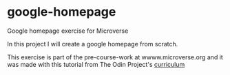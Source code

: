 # google-homepage
Google homepage exercise for Microverse

In this project I will create a google homepage from scratch.

This exercise is part of the pre-course-work at wwww.microverse.org and it was made with this tutorial from The Odin Project's [curriculum](http://www.theodinproject.com/courses/web-development-101/lessons/html-css)

